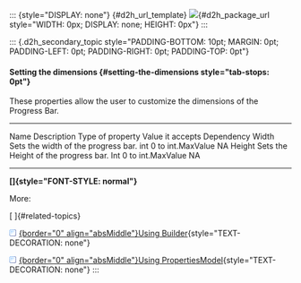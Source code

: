 ::: {style="DISPLAY: none"}
[](ms-xhelp:///?Id=d2h_url_template){#d2h_url_template} ![](!package_url!){#d2h_package_url style="WIDTH: 0px; DISPLAY: none; HEIGHT: 0px"}
:::

::: {.d2h_secondary_topic style="PADDING-BOTTOM: 10pt; MARGIN: 0pt; PADDING-LEFT: 0pt; PADDING-RIGHT: 0pt; PADDING-TOP: 0pt"}
#### Setting the dimensions {#setting-the-dimensions style="tab-stops: 0pt"}

These properties allow the user to customize the dimensions of the Progress Bar.

  -------- -------------------------------------- ------------------ ------------------- ------------
  Name     Description                            Type of property   Value it accepts    Dependency
  Width    Sets the width of the progress bar.    int                0 to int.MaxValue   NA
  Height   Sets the Height of the progress bar.   Int                0 to int.MaxValue   NA
  -------- -------------------------------------- ------------------ ------------------- ------------

**[]{style="FONT-STYLE: normal"}**  

More:

[ ]{#related-topics}

[![](button.gif){border="0" align="absMiddle"}Using Builder](ms-xhelp:///?Id=81083e9b-2958-4701-96e5-7bdc14095361){style="TEXT-DECORATION: none"}

[![](button.gif){border="0" align="absMiddle"}Using PropertiesModel](ms-xhelp:///?Id=6e4edab5-e103-4d85-9144-54c736d88422){style="TEXT-DECORATION: none"}
:::
